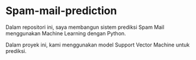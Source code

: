 # Spam-mail-prediction

Dalam repositori ini, saya membangun sistem prediksi Spam Mail menggunakan Machine Learning dengan Python.

Dalam proyek ini, kami menggunakan model Support Vector Machine untuk prediksi.
